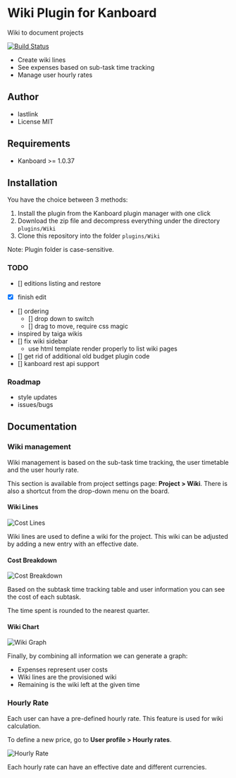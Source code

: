 Wiki Plugin for Kanboard
==============================

Wiki to document projects

[![Build Status](https://travis-ci.org/kanboard/plugin-wiki.svg?branch=master)](https://travis-ci.org/kanboard/plugin-wiki)

- Create wiki lines
- See expenses based on sub-task time tracking
- Manage user hourly rates

Author
------

- lastlink
- License MIT

Requirements
------------

- Kanboard >= 1.0.37

Installation
------------

You have the choice between 3 methods:

1. Install the plugin from the Kanboard plugin manager with one click
2. Download the zip file and decompress everything under the directory `plugins/Wiki`
3. Clone this repository into the folder `plugins/Wiki`

Note: Plugin folder is case-sensitive.

### TODO
* [] editions listing and restore
* [x] finish edit
* [] ordering
    * [] drop down to switch
    * [] drag to move, require css magic
* inspired by taiga wikis
* [] fix wiki sidebar
    * use html template render properly to list wiki pages
* [] get rid of additional old budget plugin code
* [] kanboard rest api support

### Roadmap
* style updates
* issues/bugs

Documentation
-------------

### Wiki management

Wiki management is based on the sub-task time tracking, the user timetable and the user hourly rate.

This section is available from project settings page: **Project > Wiki**. There is also a shortcut from the drop-down menu on the board.

#### Wiki Lines

![Cost Lines](https://cloud.githubusercontent.com/assets/323546/20451620/965a4a2e-adc9-11e6-9131-3088ce6d8d78.png)

Wiki lines are used to define a wiki for the project.
This wiki can be adjusted by adding a new entry with an effective date.

#### Cost Breakdown

![Cost Breakdown](https://cloud.githubusercontent.com/assets/323546/20451619/9658c9ba-adc9-11e6-8dd9-97b7d01db7f2.png)

Based on the subtask time tracking table and user information you can see the cost of each subtask.

The time spent is rounded to the nearest quarter.

#### Wiki Chart

![Wiki Graph](https://cloud.githubusercontent.com/assets/323546/20451621/965c1110-adc9-11e6-925c-c37c5a738c26.png)

Finally, by combining all information we can generate a graph:

- Expenses represent user costs
- Wiki lines are the provisioned wiki
- Remaining is the wiki left at the given time

### Hourly Rate

Each user can have a pre-defined hourly rate.
This feature is used for wiki calculation.

To define a new price, go to **User profile > Hourly rates**.

![Hourly Rate](https://cloud.githubusercontent.com/assets/323546/20451622/965da606-adc9-11e6-9537-cd987abac06d.png)

Each hourly rate can have an effective date and different currencies.
